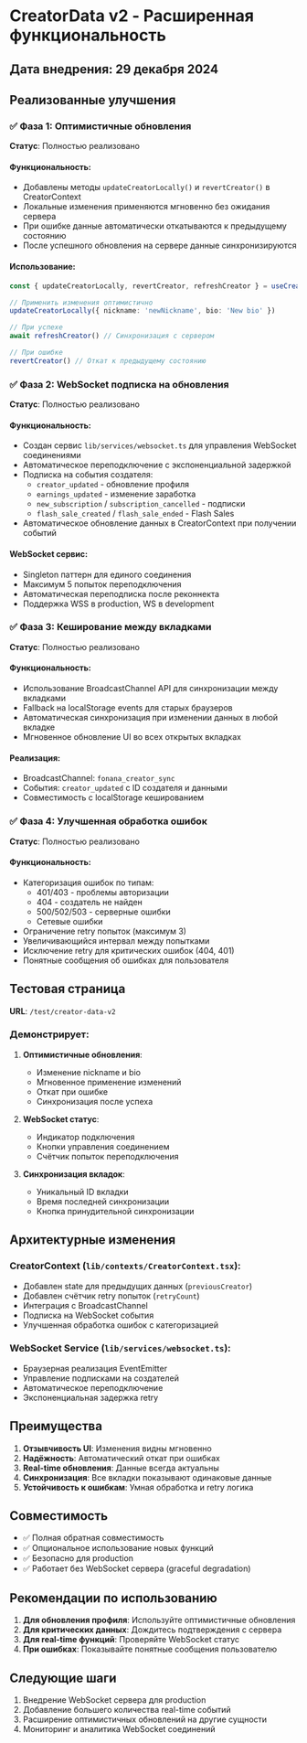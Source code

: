 # CreatorData v2 - Расширенная функциональность

## Дата внедрения: 29 декабря 2024

## Реализованные улучшения

### ✅ Фаза 1: Оптимистичные обновления
**Статус**: Полностью реализовано

#### Функциональность:
- Добавлены методы `updateCreatorLocally()` и `revertCreator()` в CreatorContext
- Локальные изменения применяются мгновенно без ожидания сервера
- При ошибке данные автоматически откатываются к предыдущему состоянию
- После успешного обновления на сервере данные синхронизируются

#### Использование:
```typescript
const { updateCreatorLocally, revertCreator, refreshCreator } = useCreatorData()

// Применить изменения оптимистично
updateCreatorLocally({ nickname: 'newNickname', bio: 'New bio' })

// При успехе
await refreshCreator() // Синхронизация с сервером

// При ошибке
revertCreator() // Откат к предыдущему состоянию
```

### ✅ Фаза 2: WebSocket подписка на обновления
**Статус**: Полностью реализовано

#### Функциональность:
- Создан сервис `lib/services/websocket.ts` для управления WebSocket соединениями
- Автоматическое переподключение с экспоненциальной задержкой
- Подписка на события создателя:
  - `creator_updated` - обновление профиля
  - `earnings_updated` - изменение заработка
  - `new_subscription` / `subscription_cancelled` - подписки
  - `flash_sale_created` / `flash_sale_ended` - Flash Sales
- Автоматическое обновление данных в CreatorContext при получении событий

#### WebSocket сервис:
- Singleton паттерн для единого соединения
- Максимум 5 попыток переподключения
- Автоматическая переподписка после реконнекта
- Поддержка WSS в production, WS в development

### ✅ Фаза 3: Кеширование между вкладками
**Статус**: Полностью реализовано

#### Функциональность:
- Использование BroadcastChannel API для синхронизации между вкладками
- Fallback на localStorage events для старых браузеров
- Автоматическая синхронизация при изменении данных в любой вкладке
- Мгновенное обновление UI во всех открытых вкладках

#### Реализация:
- BroadcastChannel: `fonana_creator_sync`
- События: `creator_updated` с ID создателя и данными
- Совместимость с localStorage кешированием

### ✅ Фаза 4: Улучшенная обработка ошибок
**Статус**: Полностью реализовано

#### Функциональность:
- Категоризация ошибок по типам:
  - 401/403 - проблемы авторизации
  - 404 - создатель не найден
  - 500/502/503 - серверные ошибки
  - Сетевые ошибки
- Ограничение retry попыток (максимум 3)
- Увеличивающийся интервал между попытками
- Исключение retry для критических ошибок (404, 401)
- Понятные сообщения об ошибках для пользователя

## Тестовая страница

**URL**: `/test/creator-data-v2`

### Демонстрирует:
1. **Оптимистичные обновления**:
   - Изменение nickname и bio
   - Мгновенное применение изменений
   - Откат при ошибке
   - Синхронизация после успеха

2. **WebSocket статус**:
   - Индикатор подключения
   - Кнопки управления соединением
   - Счётчик попыток переподключения

3. **Синхронизация вкладок**:
   - Уникальный ID вкладки
   - Время последней синхронизации
   - Кнопка принудительной синхронизации

## Архитектурные изменения

### CreatorContext (`lib/contexts/CreatorContext.tsx`):
- Добавлен state для предыдущих данных (`previousCreator`)
- Добавлен счётчик retry попыток (`retryCount`)
- Интеграция с BroadcastChannel
- Подписка на WebSocket события
- Улучшенная обработка ошибок с категоризацией

### WebSocket Service (`lib/services/websocket.ts`):
- Браузерная реализация EventEmitter
- Управление подписками на создателей
- Автоматическое переподключение
- Экспоненциальная задержка retry

## Преимущества

1. **Отзывчивость UI**: Изменения видны мгновенно
2. **Надёжность**: Автоматический откат при ошибках
3. **Real-time обновления**: Данные всегда актуальны
4. **Синхронизация**: Все вкладки показывают одинаковые данные
5. **Устойчивость к ошибкам**: Умная обработка и retry логика

## Совместимость

- ✅ Полная обратная совместимость
- ✅ Опциональное использование новых функций
- ✅ Безопасно для production
- ✅ Работает без WebSocket сервера (graceful degradation)

## Рекомендации по использованию

1. **Для обновления профиля**: Используйте оптимистичные обновления
2. **Для критических данных**: Дождитесь подтверждения с сервера
3. **Для real-time функций**: Проверяйте WebSocket статус
4. **При ошибках**: Показывайте понятные сообщения пользователю

## Следующие шаги

1. Внедрение WebSocket сервера для production
2. Добавление большего количества real-time событий
3. Расширение оптимистичных обновлений на другие сущности
4. Мониторинг и аналитика WebSocket соединений 